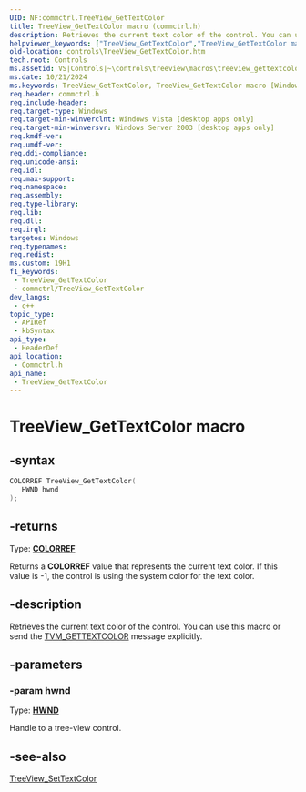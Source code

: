```yaml
---
UID: NF:commctrl.TreeView_GetTextColor
title: TreeView_GetTextColor macro (commctrl.h)
description: Retrieves the current text color of the control. You can use this macro or send the TVM_GETTEXTCOLOR message explicitly.
helpviewer_keywords: ["TreeView_GetTextColor","TreeView_GetTextColor macro [Windows Controls]","_win32_TreeView_GetTextColor","_win32_TreeView_GetTextColor_cpp","commctrl/TreeView_GetTextColor","controls.TreeView_GetTextColor","controls._win32_TreeView_GetTextColor"]
old-location: controls\TreeView_GetTextColor.htm
tech.root: Controls
ms.assetid: VS|Controls|~\controls\treeview\macros\treeview_gettextcolor.htm
ms.date: 10/21/2024
ms.keywords: TreeView_GetTextColor, TreeView_GetTextColor macro [Windows Controls], _win32_TreeView_GetTextColor, _win32_TreeView_GetTextColor_cpp, commctrl/TreeView_GetTextColor, controls.TreeView_GetTextColor, controls._win32_TreeView_GetTextColor
req.header: commctrl.h
req.include-header: 
req.target-type: Windows
req.target-min-winverclnt: Windows Vista [desktop apps only]
req.target-min-winversvr: Windows Server 2003 [desktop apps only]
req.kmdf-ver: 
req.umdf-ver: 
req.ddi-compliance: 
req.unicode-ansi: 
req.idl: 
req.max-support: 
req.namespace: 
req.assembly: 
req.type-library: 
req.lib: 
req.dll: 
req.irql: 
targetos: Windows
req.typenames: 
req.redist: 
ms.custom: 19H1
f1_keywords:
 - TreeView_GetTextColor
 - commctrl/TreeView_GetTextColor
dev_langs:
 - c++
topic_type:
 - APIRef
 - kbSyntax
api_type:
 - HeaderDef
api_location:
 - Commctrl.h
api_name:
 - TreeView_GetTextColor
---
```


# TreeView_GetTextColor macro

## -syntax

```cpp
COLORREF TreeView_GetTextColor(
   HWND hwnd
);
```

## -returns

Type: **[COLORREF](/windows/desktop/winprog/windows-data-types)**

Returns a <b>COLORREF</b> value that represents the current text color. If this value is -1, the control is using the system color for the text color.


## -description

Retrieves the current text color of the control. You can use this macro or send the <a href="/windows/desktop/Controls/tvm-gettextcolor">TVM_GETTEXTCOLOR</a> message explicitly.

## -parameters

### -param hwnd

Type: <b><a href="/windows/desktop/WinProg/windows-data-types">HWND</a></b>

Handle to a tree-view control.

## -see-also

<a href="/windows/desktop/api/commctrl/nf-commctrl-treeview_settextcolor">TreeView_SetTextColor</a>

